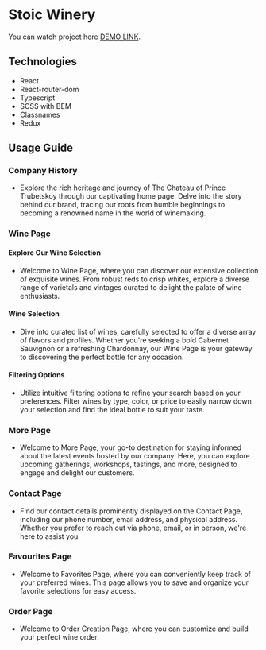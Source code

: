 # Stoic Winery

You can watch project here [DEMO LINK](https://wine-site-project.vercel.app/).

## Technologies

- React
- React-router-dom
- Typescript
- SCSS with BEM
- Classnames
- Redux

## Usage Guide

### Company History
- Explore the rich heritage and journey of The Chateau of Prince Trubetskoy through our captivating home page. Delve into the story behind our brand, tracing our roots from humble beginnings to becoming a renowned name in the world of winemaking.

### Wine Page

#### Explore Our Wine Selection
- Welcome to Wine Page, where you can discover our extensive collection of exquisite wines. From robust reds to crisp whites, explore a diverse range of varietals and vintages curated to delight the palate of wine enthusiasts.
#### Wine Selection
- Dive into curated list of wines, carefully selected to offer a diverse array of flavors and profiles. Whether you're seeking a bold Cabernet Sauvignon or a refreshing Chardonnay, our Wine Page is your gateway to discovering the perfect bottle for any occasion.
#### Filtering Options
- Utilize intuitive filtering options to refine your search based on your preferences. Filter wines by type, color, or price to easily narrow down your selection and find the ideal bottle to suit your taste.

### More Page
- Welcome to More Page, your go-to destination for staying informed about the latest events hosted by our company. Here, you can explore upcoming gatherings, workshops, tastings, and more, designed to engage and delight our customers.

### Contact Page
- Find our contact details prominently displayed on the Contact Page, including our phone number, email address, and physical address. Whether you prefer to reach out via phone, email, or in person, we're here to assist you.

### Favourites Page
- Welcome to Favorites Page, where you can conveniently keep track of your preferred wines. This page allows you to save and organize your favorite selections for easy access.

### Order Page
- Welcome to Order Creation Page, where you can customize and build your perfect wine order.
